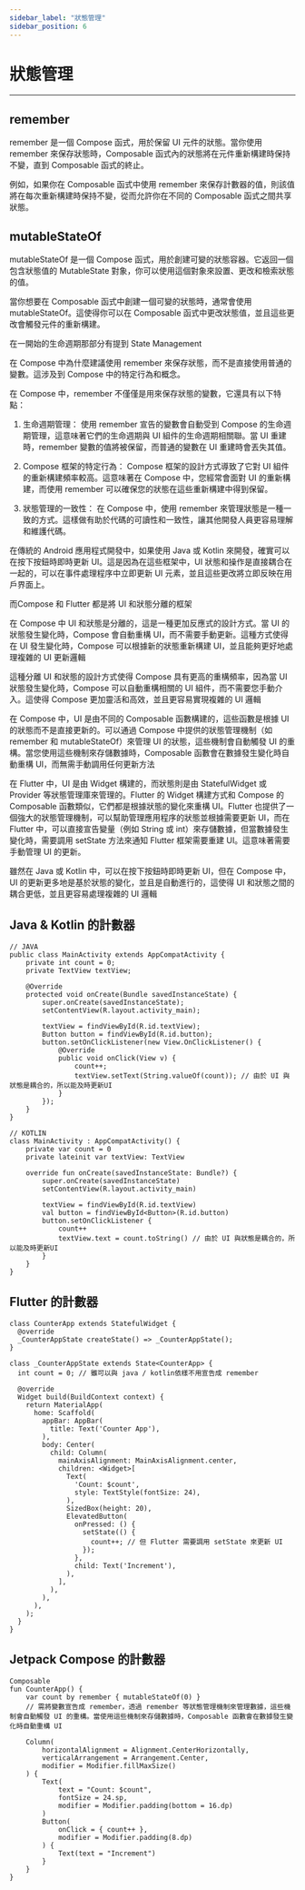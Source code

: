 ```yaml
---
sidebar_label: "狀態管理"
sidebar_position: 6
---
```


# 狀態管理

---

## remember

remember 是一個 Compose 函式，用於保留 UI 元件的狀態。當你使用 remember 來保存狀態時，Composable 函式內的狀態將在元件重新構建時保持不變，直到 Composable 函式的終止。

例如，如果你在 Composable 函式中使用 remember 來保存計數器的值，則該值將在每次重新構建時保持不變，從而允許你在不同的 Composable 函式之間共享狀態。

## mutableStateOf

mutableStateOf 是一個 Compose 函式，用於創建可變的狀態容器。它返回一個包含狀態值的 MutableState 對象，你可以使用這個對象來設置、更改和檢索狀態的值。

當你想要在 Composable 函式中創建一個可變的狀態時，通常會使用 mutableStateOf。這使得你可以在 Composable 函式中更改狀態值，並且這些更改會觸發元件的重新構建。

在一開始的生命週期那部分有提到 State Management 

在 Compose 中為什麼建議使用 remember 來保存狀態，而不是直接使用普通的變數。這涉及到 Compose 中的特定行為和概念。

在 Compose 中，remember 不僅僅是用來保存狀態的變數，它還具有以下特點：
1. 生命週期管理： 使用 remember 宣告的變數會自動受到 Compose 的生命週期管理，這意味著它們的生命週期與 UI 組件的生命週期相關聯。當 UI 重建時，remember 變數的值將被保留，而普通的變數在 UI 重建時會丟失其值。

2. Compose 框架的特定行為： Compose 框架的設計方式導致了它對 UI 組件的重新構建頻率較高。這意味著在 Compose 中，您經常會面對 UI 的重新構建，而使用 remember 可以確保您的狀態在這些重新構建中得到保留。

3. 狀態管理的一致性： 在 Compose 中，使用 remember 來管理狀態是一種一致的方式。這樣做有助於代碼的可讀性和一致性，讓其他開發人員更容易理解和維護代碼。

在傳統的 Android 應用程式開發中，如果使用 Java 或 Kotlin 來開發，確實可以在按下按鈕時即時更新 UI。這是因為在這些框架中，UI 狀態和操作是直接耦合在一起的，可以在事件處理程序中立即更新 UI 元素，並且這些更改將立即反映在用戶界面上。

而Compose 和 Flutter 都是將 UI 和狀態分離的框架

在 Compose 中 UI 和狀態是分離的，這是一種更加反應式的設計方式。當 UI 的狀態發生變化時，Compose 會自動重構 UI，而不需要手動更新。這種方式使得在 UI 發生變化時，Compose 可以根據新的狀態重新構建 UI，並且能夠更好地處理複雜的 UI 更新邏輯

這種分離 UI 和狀態的設計方式使得 Compose 具有更高的重構頻率，因為當 UI 狀態發生變化時，Compose 可以自動重構相關的 UI 組件，而不需要您手動介入。這使得 Compose 更加靈活和高效，並且更容易實現複雜的 UI 邏輯

在 Compose 中，UI 是由不同的 Composable 函數構建的，這些函數是根據 UI 的狀態而不是直接更新的。可以通過 Compose 中提供的狀態管理機制（如 remember 和 mutableStateOf）來管理 UI 的狀態，這些機制會自動觸發 UI 的重構。當您使用這些機制來存儲數據時，Composable 函數會在數據發生變化時自動重構 UI，而無需手動調用任何更新方法

在 Flutter 中，UI 是由 Widget 構建的，而狀態則是由 StatefulWidget 或 Provider 等狀態管理庫來管理的。Flutter 的 Widget 構建方式和 Compose 的 Composable 函數類似，它們都是根據狀態的變化來重構 UI。Flutter 也提供了一個強大的狀態管理機制，可以幫助管理應用程序的狀態並根據需要更新 UI，而在 Flutter 中，可以直接宣告變量（例如 String 或 int）來存儲數據，但當數據發生變化時，需要調用 setState 方法來通知 Flutter 框架需要重建 UI。這意味著需要手動管理 UI 的更新。

雖然在 Java 或 Kotlin 中，可以在按下按鈕時即時更新 UI，但在 Compose 中，UI 的更新更多地是基於狀態的變化，並且是自動進行的，這使得 UI 和狀態之間的耦合更低，並且更容易處理複雜的 UI 邏輯


## Java & Kotlin 的計數器

```
// JAVA
public class MainActivity extends AppCompatActivity {
    private int count = 0;
    private TextView textView;

    @Override
    protected void onCreate(Bundle savedInstanceState) {
        super.onCreate(savedInstanceState);
        setContentView(R.layout.activity_main);
        
        textView = findViewById(R.id.textView);
        Button button = findViewById(R.id.button);
        button.setOnClickListener(new View.OnClickListener() {
            @Override
            public void onClick(View v) {
                count++;
                textView.setText(String.valueOf(count)); // 由於 UI 與狀態是耦合的，所以能及時更新UI
            }
        });
    }
}

// KOTLIN
class MainActivity : AppCompatActivity() {
    private var count = 0
    private lateinit var textView: TextView
    
    override fun onCreate(savedInstanceState: Bundle?) {
        super.onCreate(savedInstanceState)
        setContentView(R.layout.activity_main)
        
        textView = findViewById(R.id.textView)
        val button = findViewById<Button>(R.id.button)
        button.setOnClickListener {
            count++
            textView.text = count.toString() // 由於 UI 與狀態是耦合的，所以能及時更新UI
        }
    }
}

```

## Flutter 的計數器

```
class CounterApp extends StatefulWidget {
  @override
  _CounterAppState createState() => _CounterAppState();
}

class _CounterAppState extends State<CounterApp> {
  int count = 0; // 雖可以與 java / kotlin依樣不用宣告成 remember

  @override
  Widget build(BuildContext context) {
    return MaterialApp(
      home: Scaffold(
        appBar: AppBar(
          title: Text('Counter App'),
        ),
        body: Center(
          child: Column(
            mainAxisAlignment: MainAxisAlignment.center,
            children: <Widget>[
              Text(
                'Count: $count',
                style: TextStyle(fontSize: 24),
              ),
              SizedBox(height: 20),
              ElevatedButton(
                onPressed: () {
                  setState(() {
                    count++; // 但 Flutter 需要調用 setState 來更新 UI
                  });
                },
                child: Text('Increment'),
              ),
            ],
          ),
        ),
      ),
    );
  }
}
```

## Jetpack Compose 的計數器

```
Composable
fun CounterApp() {
    var count by remember { mutableStateOf(0) }
    // 需將變數宣告成 remember，透過 remember 等狀態管理機制來管理數據，這些機制會自動觸發 UI 的重構。當使用這些機制來存儲數據時，Composable 函數會在數據發生變化時自動重構 UI

    Column(
        horizontalAlignment = Alignment.CenterHorizontally,
        verticalArrangement = Arrangement.Center,
        modifier = Modifier.fillMaxSize()
    ) {
        Text(
            text = "Count: $count",
            fontSize = 24.sp,
            modifier = Modifier.padding(bottom = 16.dp)
        )
        Button(
            onClick = { count++ },
            modifier = Modifier.padding(8.dp)
        ) {
            Text(text = "Increment")
        }
    }
}

```
